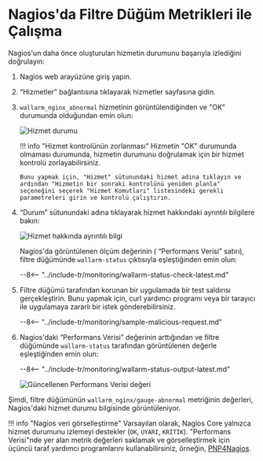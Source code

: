 [img-nagios-service-status]:            ../../images/monitoring/nagios-service-status.png
[img-nagios-service-details]:           ../../images/monitoring/nagios-service-details-1.png
[img-nagios-service-perfdata-updated]:  ../../images/monitoring/nagios-service-details-2.png

[link-PNP4Nagios]:                      http://www.pnp4nagios.org/doku.php?id=pnp-0.4:start

# Nagios'da Filtre Düğüm Metrikleri ile Çalışma

Nagios'un daha önce oluşturulan hizmetin durumunu başarıyla izlediğini doğrulayın:
1.  Nagios web arayüzüne giriş yapın.
2.  “Hizmetler” bağlantısına tıklayarak hizmetler sayfasına gidin.
3.  `wallarm_nginx_abnormal` hizmetinin görüntülendiğinden ve "OK" durumunda olduğundan emin olun:

    ![Hizmet durumu][img-nagios-service-status]

    
    !!! info "Hizmet kontrolünün zorlanması"
        Hizmetin "OK" durumunda olmaması durumunda, hizmetin durumunu doğrulamak için bir hizmet kontrolü zorlayabilirsiniz.
        
        Bunu yapmak için, "Hizmet" sütunundaki hizmet adına tıklayın ve ardından "Hizmetin bir sonraki kontrolünü yeniden planla" seçeneğini seçerek "Hizmet Komutları" listesindeki gerekli parametreleri girin ve kontrolü çalıştırın.     
    

4.  “Durum” sütunundaki adına tıklayarak hizmet hakkındaki ayrıntılı bilgilere bakın:

    ![Hizmet hakkında ayrıntılı bilgi][img-nagios-service-details]

    Nagios'da görüntülenen ölçüm değerinin ( “Performans Verisi” satırı), filtre düğümünde `wallarm-status` çıktısıyla eşleştiğinden emin olun:

    --8<-- "../include-tr/monitoring/wallarm-status-check-latest.md"
 
5.  Filtre düğümü tarafından korunan bir uygulamada bir test saldırısı gerçekleştirin. Bunu yapmak için, curl yardımcı programı veya bir tarayıcı ile uygulamaya zararlı bir istek gönderebilirsiniz.

    --8<-- "../include-tr/monitoring/sample-malicious-request.md"
    
6.  Nagios'daki “Performans Verisi” değerinin arttığından ve filtre düğümünde `wallarm-status` tarafından görüntülenen değerle eşleştiğinden emin olun:

    --8<-- "../include-tr/monitoring/wallarm-status-output-latest.md"

    ![Güncellenen Performans Verisi değeri][img-nagios-service-perfdata-updated]

Şimdi, filtre düğümünün `wallarm_nginx/gauge-abnormal` metriğinin değerleri, Nagios'daki hizmet durumu bilgisinde görüntüleniyor.

!!! info "Nagios veri görselleştirme"
    Varsayılan olarak, Nagios Core yalnızca hizmet durumunu izlemeyi destekler (`OK`, `UYARI`, `KRİTİK`). "Performans Verisi"nde yer alan metrik değerleri saklamak ve görselleştirmek için üçüncü taraf yardımcı programlarını kullanabilirsiniz, örneğin, [PNP4Nagios][link-PNP4Nagios].